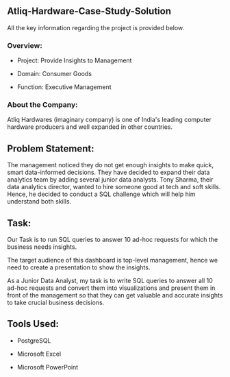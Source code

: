 ## Atliq-Hardware-Case-Study-Solution

All the key information regarding the project is provided below.

### Overview:

* Project: Provide Insights to Management

* Domain: Consumer Goods

* Function: Executive Management

### About the Company:

Atliq Hardwares (imaginary company) is one of India's leading computer hardware producers and well expanded in other countries.

## Problem Statement:

The management noticed they do not get enough insights to make quick, smart data-informed decisions. They have decided to expand their data analytics team by adding several junior data analysts. Tony Sharma, their data analytics director, wanted to hire someone good at tech and soft skills. Hence, he decided to conduct a SQL challenge which will help him understand both skills.

## Task:

Our Task is to run SQL queries to answer 10 ad-hoc requests for which the business needs insights.

The target audience of this dashboard is top-level management, hence we need to create a presentation to show the insights.

As a Junior Data Analyst, my task is to write SQL queries to answer all 10 ad-hoc requests and convert them into visualizations and present them in front of the management so that they can get valuable and accurate insights to take crucial business decisions.

## Tools Used:

* PostgreSQL

* Microsoft Excel

* Microsoft PowerPoint
